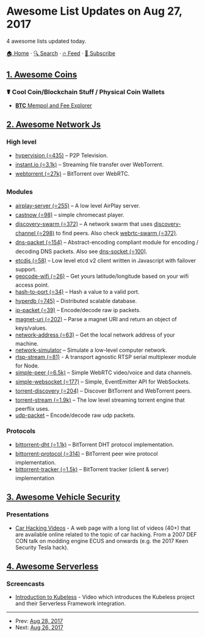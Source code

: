 # Awesome List Updates on Aug 27, 2017

4 awesome lists updated today.

[🏠 Home](/README.md) · [🔍 Search](https://test.trackawesomelist.com/search/) · [🔥 Feed](https://test.trackawesomelist.com/feed.xml) · [📮 Subscribe](https://trackawesomelist.us17.list-manage.com/subscribe?u=d2f0117aa829c83a63ec63c2f&id=36a103854c)



## [1. Awesome Coins](/content/Zheaoli/awesome-coins/README.md)

### ☤ Cool Coin/Blockchain Stuff / Physical Coin Wallets

*   [**BTC** Mempol and Fee Explorer](https://core.jochen-hoenicke.de/queue/#4d)

## [2. Awesome Network Js](/content/Kikobeats/awesome-network-js/README.md)

### High level

*   [hypervision (⭐435)](https://github.com/mafintosh/hypervision) – P2P Television.
*   [instant.io (⭐3.1k)](https://github.com/webtorrent/instant.io) – Streaming file transfer over WebTorrent.
*   [webtorrent (⭐27k)](https://github.com/webtorrent/webtorrent) – BitTorrent over WebRTC.

### Modules

*   [airplay-server (⭐255)](https://github.com/watson/airplay-server) – A low level AirPlay server.
*   [castnow (⭐98)](https://github.com/xat/chromecast-player) – simple chromecast player.
*   [discovery-swarm (⭐372)](https://github.com/mafintosh/discovery-swarm) – A network swarm that uses [discovery-channel (⭐298)](https://github.com/maxogden/discovery-channel) to find peers. Also check [webrtc-swarm (⭐372)](https://github.com/mafintosh/webrtc-swarm).
*   [dns-packet (⭐154)](https://github.com/mafintosh/dns-packet) – Abstract-encoding compliant module for encoding / decoding DNS packets. Also see [dns-socket (⭐100)](https://github.com/mafintosh/dns-socket).
*   [etcdjs (⭐58)](https://github.com/mafintosh/etcdjs) – Low level etcd v2 client written in Javascript with failover support.
*   [geocode-wifi (⭐26)](https://github.com/watson/geocode-wifi) – Get yours latitude/longitude based on your wifi access point.
*   [hash-to-port (⭐34)](https://github.com/mafintosh/hash-to-port) – Hash a value to a valid port.
*   [hyperdb (⭐745)](https://github.com/mafintosh/hyperdb) – Distributed scalable database.
*   [ip-packet (⭐39)](https://github.com/mafintosh/ip-packet) – Encode/decode raw ip packets.
*   [magnet-uri (⭐202)](https://github.com/webtorrent/magnet-uri) – Parse a magnet URI and return an object of keys/values.
*   [network-address (⭐63)](https://github.com/mafintosh/network-address) – Get the local network address of your machine.
*   [network-simulator](https://github.com/substack/network-simulator) – Simulate a low-level computer network.
*   [rtsp-stream (⭐81)](https://github.com/watson/rtsp-stream) - A transport agnostic RTSP serial multiplexer module for Node.
*   [simple-peer (⭐6.5k)](https://github.com/feross/simple-peer) – Simple WebRTC video/voice and data channels.
*   [simple-websocket (⭐177)](https://github.com/feross/simple-websocket) – Simple, EventEmitter API for WebSockets.
*   [torrent-discovery (⭐204)](https://github.com/webtorrent/torrent-discovery) – Discover BitTorrent and WebTorrent peers.
*   [torrent-stream (⭐1.9k)](https://github.com/mafintosh/torrent-stream) – The low level streaming torrent engine that peerflix uses.
*   [udp-packet](https://github.com/substack/udp-packet) – Encode/decode raw udp packets.

### Protocols

*   [bittorrent-dht (⭐1.1k)](https://github.com/webtorrent/bittorrent-dht) – BitTorrent DHT protocol implementation.
*   [bittorrent-protocol (⭐314)](https://github.com/webtorrent/bittorrent-protocol) – BitTorrent peer wire protocol implementation.
*   [bittorrent-tracker (⭐1.5k)](https://github.com/webtorrent/bittorrent-tracker) – BitTorrent tracker (client & server) implementation

## [3. Awesome Vehicle Security](/content/jaredthecoder/awesome-vehicle-security/README.md)

### Presentations

*   [Car Hacking Videos](http://tekeye.uk/automotive/cyber-security/car-hacking-videos) -  A web page with a long list of videos (40+) that are available online related to the topic of car hacking. From a 2007 DEF CON talk on modding engine ECUS and onwards (e.g. the 2017 Keen Security Tesla hack).

## [4. Awesome Serverless](/content/pmuens/awesome-serverless/README.md)

### Screencasts

*   [Introduction to Kubeless](https://www.youtube.com/watch?v=ROA7Ig7tD5s) - Video which introduces the Kubeless project and their Serverless Framework integration.

---

- Prev: [Aug 28, 2017](/content/2017/08/28/README.md)
- Next: [Aug 26, 2017](/content/2017/08/26/README.md)